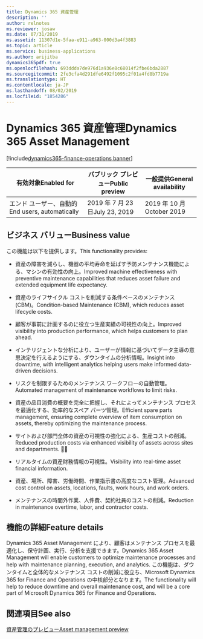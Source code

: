 ```yaml
---
title: Dynamics 365 資産管理
description: ''
author: relnotes
ms.reviewer: josaw
ms.date: 07/31/2019
ms.assetid: 11307d1e-5faa-e911-a963-000d3a4f3883
ms.topic: article
ms.service: business-applications
ms.author: arijitba
dynamics365pdf: true
ms.openlocfilehash: 693ddda7de976d1a936e8c68014f2fbe6bda2887
ms.sourcegitcommit: 2fe3cfa4d291dfe6492f1095c2f01a4fd8b7719a
ms.translationtype: HT
ms.contentlocale: ja-JP
ms.lasthandoff: 08/02/2019
ms.locfileid: "1854286"
---
```

# <a name="dynamics-365-asset-management"></a><span data-ttu-id="1eec2-102">Dynamics 365 資産管理</span><span class="sxs-lookup"><span data-stu-id="1eec2-102">Dynamics 365 Asset Management</span></span>
[!include[dynamics365-finance-operations banner](../includes/dynamics365-finance-operations.md)]

| <span data-ttu-id="1eec2-103">有効対象</span><span class="sxs-lookup"><span data-stu-id="1eec2-103">Enabled for</span></span>    |  <span data-ttu-id="1eec2-104">パブリック プレビュー</span><span class="sxs-lookup"><span data-stu-id="1eec2-104">Public preview</span></span> | <span data-ttu-id="1eec2-105">一般提供</span><span class="sxs-lookup"><span data-stu-id="1eec2-105">General availability</span></span> | 
| ---------- | ---------- |---------- |
|<span data-ttu-id="1eec2-106">エンド ユーザー、自動的</span><span class="sxs-lookup"><span data-stu-id="1eec2-106">End users, automatically</span></span>|<span data-ttu-id="1eec2-107">2019 年 7 月 23 日</span><span class="sxs-lookup"><span data-stu-id="1eec2-107">July 23, 2019</span></span>| <span data-ttu-id="1eec2-108">2019 年 10 月</span><span class="sxs-lookup"><span data-stu-id="1eec2-108">October 2019</span></span>|


## <a name="business-value"></a><span data-ttu-id="1eec2-109">ビジネス バリュー</span><span class="sxs-lookup"><span data-stu-id="1eec2-109">Business value</span></span>
<!-- bv start -->
<span data-ttu-id="1eec2-110">この機能は以下を提供します。</span><span class="sxs-lookup"><span data-stu-id="1eec2-110">This functionality provides:</span></span>

- <span data-ttu-id="1eec2-111">資産の障害を減らし、機器の平均寿命を延ばす予防メンテナンス機能による、マシンの有効性の向上。</span><span class="sxs-lookup"><span data-stu-id="1eec2-111">Improved machine effectiveness with preventive maintenance capabilities that reduces asset failure and extended equipment life expectancy.</span></span>

- <span data-ttu-id="1eec2-112">資産のライフサイクル コストを削減する条件ベースのメンテナンス (CBM)。</span><span class="sxs-lookup"><span data-stu-id="1eec2-112">Condition-based Maintenance (CBM), which reduces asset lifecycle costs.</span></span>

- <span data-ttu-id="1eec2-113">顧客が事前に計画するのに役立つ生産実績の可視性の向上。</span><span class="sxs-lookup"><span data-stu-id="1eec2-113">Improved visibility into production performance, which helps customers to plan ahead.</span></span>

- <span data-ttu-id="1eec2-114">インテリジェントな分析により、ユーザーが情報に基づいてデータ主導の意思決定を行えるようにする、ダウンタイムの分析情報。</span><span class="sxs-lookup"><span data-stu-id="1eec2-114">Insight into downtime, with intelligent analytics helping users make informed data-driven decisions.</span></span>

- <span data-ttu-id="1eec2-115">リスクを制限するためのメンテナンス ワークフローの自動管理。</span><span class="sxs-lookup"><span data-stu-id="1eec2-115">Automated management of maintenance workflows to limit risks.</span></span>

- <span data-ttu-id="1eec2-116">資産の品目消費の概要を完全に把握し、それによってメンテナンス プロセスを最適化する、効率的なスペア パーツ管理。</span><span class="sxs-lookup"><span data-stu-id="1eec2-116">Efficient spare parts management, ensuring complete overview of item consumption on assets, thereby optimizing the maintenance process.</span></span>

- <span data-ttu-id="1eec2-117">サイトおよび部門全体の資産の可視性の強化による、生産コストの削減。</span><span class="sxs-lookup"><span data-stu-id="1eec2-117">Reduced production costs via enhanced visibility of assets across sites and departments.</span></span>
<span data-ttu-id="1eec2-118"></span><span class="sxs-lookup"><span data-stu-id="1eec2-118"></span></span>   
- <span data-ttu-id="1eec2-119">リアルタイムの資産財務情報の可視性。</span><span class="sxs-lookup"><span data-stu-id="1eec2-119">Visibility into real-time asset financial information.</span></span>

- <span data-ttu-id="1eec2-120">資産、場所、障害、労働時間、作業指示書の高度なコスト管理。</span><span class="sxs-lookup"><span data-stu-id="1eec2-120">Advanced cost control on assets, locations, faults, work hours, and work orders.</span></span>

- <span data-ttu-id="1eec2-121">メンテナンスの時間外作業、人件費、契約社員のコストの削減。</span><span class="sxs-lookup"><span data-stu-id="1eec2-121">Reduction in maintenance overtime, labor, and contractor costs.</span></span>
<!-- bv end -->



## <a name="feature-details"></a><span data-ttu-id="1eec2-122">機能の詳細</span><span class="sxs-lookup"><span data-stu-id="1eec2-122">Feature details</span></span>
<!--feature detail start -->
<span data-ttu-id="1eec2-123">Dynamics 365 Asset Management により、顧客はメンテナンス プロセスを最適化し、保守計画、実行、分析を支援できます。</span><span class="sxs-lookup"><span data-stu-id="1eec2-123">Dynamics 365 Asset Management will enable customers to optimize maintenance processes and help with maintenance planning, execution, and analytics.</span></span> <span data-ttu-id="1eec2-124">この機能は、ダウンタイムと全体的なメンテナンス コストの削減に役立ち、Microsoft Dynamics 365 for Finance and Operations の中核部分となります。</span><span class="sxs-lookup"><span data-stu-id="1eec2-124">The functionality will help to reduce downtime and overall maintenance cost, and will be a core part of Microsoft Dynamics 365 for Finance and Operations.</span></span> 
<!--feature detail end -->












## <a name="see-also"></a><span data-ttu-id="1eec2-125">関連項目</span><span class="sxs-lookup"><span data-stu-id="1eec2-125">See also</span></span>

[<span data-ttu-id="1eec2-126">資産管理のプレビュー</span><span class="sxs-lookup"><span data-stu-id="1eec2-126">Asset management preview</span></span>](https://community.dynamics.com/365/financeandoperations/b/dynamics-365-for-finance-and-operations/posts/microsoft-dynamics-365-asset-management-preview)